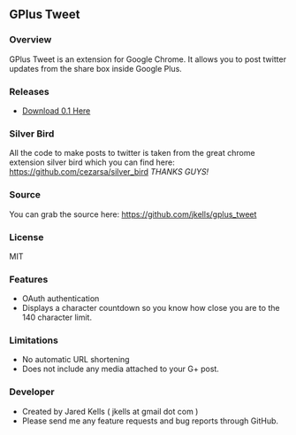 ## GPlus Tweet ##

### Overview ###
GPlus Tweet is an extension for Google Chrome. It allows you to post twitter updates from the share box inside Google Plus.

### Releases ###
 * [Download 0.1 Here](https://github.com/jkells/gplus_tweet/raw/master/release/gplus-tweet-0.1.crx)

### Silver Bird ###
All the code to make posts to twitter is taken from the great chrome extension silver bird which you can find here: https://github.com/cezarsa/silver_bird *THANKS GUYS!*

### Source ###
You can grab the source here: https://github.com/jkells/gplus_tweet

### License ###
MIT

### Features ###
 * OAuth authentication
 * Displays a character countdown so you know how close you are to the 140 character limit.

### Limitations ###
 * No automatic URL shortening
 * Does not include any media attached to your G+ post.

### Developer ###
 * Created by Jared Kells ( jkells at gmail dot com )
 * Please send me any feature requests and bug reports through GitHub.

